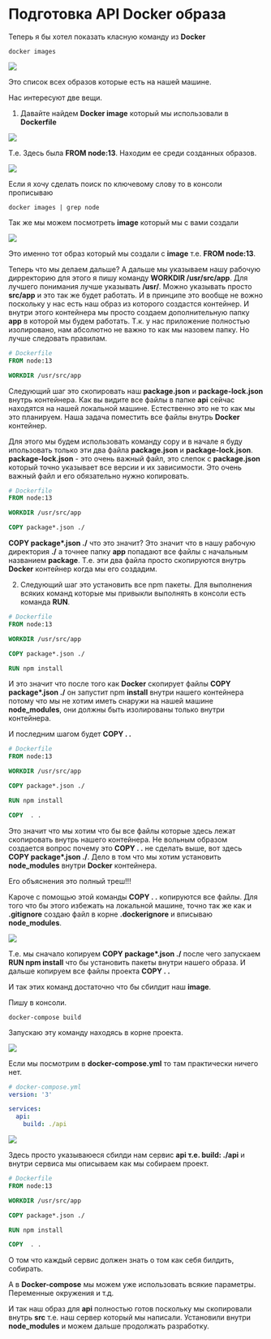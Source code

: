 # Подготовка API Docker образа

Теперь я бы хотел показать класную команду из **Docker**

```shell
docker images
```

![](img/022.png)

Это список всех образов которые есть на нашей машине.

Нас интересуют две вещи.

1. Давайте найдем **Docker image** который мы использовали в **Dockerfile**

![](img/023.png)

Т.е. Здесь была **FROM node:13**. Находим ее среди созданных образов.

![](img/024.png)

Если я хочу сделать поиск по ключевому слову то в консоли прописываю

```shell
docker images | grep node
```

Так же мы можем посмотреть **image** который мы с вами создали

![](img/025.png)

Это именно тот образ который мы создали с **image** т.е. **FROM node:13**.

Теперь что мы делаем дальше? А дальше мы указываем нашу рабочую дирректорию для этого я пишу команду **WORKDIR /usr/src/app**. Для лучшего понимания лучше указывать **/usr/**. Можно указывать просто **src/app** и это так же будет работать. И в принципе это вообще не вожно поскольку у нас есть наш образ из которого создастся контейнер. И внутри этого контейнера мы просто создаем дополнительную папку **app** в которой мы будем работать. Т.к. у нас приложение полностью изолировано, нам абсолютно не важно то как мы назовем папку. Но лучше следовать правилам.

```Dockerfile
# Dockerfile
FROM node:13

WORKDIR /usr/src/app
```

Следующий шаг это скопировать наш **package.json** и **package-lock.json** внутрь контейнера. Как вы видите все файлы в папке **api** сейчас находятся на нашей локальной машине. Естественно это не то как мы это планируем. Наша задача поместить все файлы внутрь **Docker** контейнер.

Для этого мы будем использовать команду copy и в начале я буду ипользовать только эти два файла **package.json** и **package-lock.json**. **package-lock.json** - это очень важный файл, это слепок с **package.json** который точно указывает все версии и их зависимости. Это очень важный файл и его обязательно нужно копировать.

```Dockerfile
# Dockerfile
FROM node:13

WORKDIR /usr/src/app

COPY package*.json ./
```

**COPY package\*.json ./** что это значит? Это значит что в нашу рабочую директория **./** а точнее папку **app** попадают все файлы с начальным названием **package**. Т.е. эти два файла просто скопируются внутрь **Docker** контейнер когда мы его создадим.

2. Следующий шаг это установить все npm пакеты. Для выполнения всяких команд которые мы привыкли выполнять в консоли есть команда **RUN**.

```Dockerfile
# Dockerfile
FROM node:13

WORKDIR /usr/src/app

COPY package*.json ./

RUN npm install
```

И это значит что после того как **Docker** скопирует файлы **COPY package\*.json ./** он запустит npm **install** внутри нашего контейнера потому что мы не хотим иметь снаружи на нашей машине **node_modules**, они должны быть изолированы только внутри контейнера.

И последним шагом будет **COPY . .**

```Dockerfile
# Dockerfile
FROM node:13

WORKDIR /usr/src/app

COPY package*.json ./

RUN npm install

COPY  . .
```

Это значит что мы хотим что бы все файлы которые здесь лежат скопировать внутрь нашего контейнера. Не вольным образом создается вопрос почему это **COPY . .** не сделать выше, вот здесь **COPY package\*.json ./**. Дело в том что мы хотим установить **node_modules** внутри **Docker** контейнера.

Его объяснения это полный треш!!!

Кароче с помощью этой команды **COPY . .** копируются все файлы. Для того что бы этого избежать на локальной машине, точно так же как и **.gitignore** создаю файл в корне **.dockerignore** и вписываю **node_modules**.

![](img/026.png)

Т.е. мы сначало копируем **COPY package\*.json ./** после чего запускаем **RUN npm install** что бы установить пакеты внутри нашего образа. И дальше копируем все файлы проекта **COPY . .**

И так этих команд достаточно что бы сбилдит наш **image**.

Пишу в консоли.

```shell
docker-compose build
```

Запускаю эту команду находясь в корне проекта.

![](img/027.png)

Если мы посмотрим в **docker-compose.yml** то там практически ничего нет.

```yml
# docker-compose.yml
version: '3'

services:
  api:
    build: ./api
```

![](img/028.png)

Здесь просто указываюеся сбилди нам сервис **api т.е. build: ./api** и внутри сервиса мы описываем как мы собираем проект.

```Dockerfile
# Dockerfile
FROM node:13

WORKDIR /usr/src/app

COPY package*.json ./

RUN npm install

COPY  . .
```

О том что каждый сервис должен знать о том как себя билдить, собирать.

А в **Docker-compose** мы можем уже использовать всякие параметры. Переменные окружения и т.д.

И так наш образ для **api** полностью готов поскольку мы скопировали внутрь **src** т.е. наш сервер который мы написали. Установили внутри **node_modules** и можем дальше продолжать разработку.
